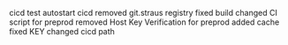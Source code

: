 cicd
test autostart cicd
removed git.straus registry
fixed build
changed CI script for preprod
removed Host Key Verification for preprod
added cache
fixed KEY
changed cicd path
